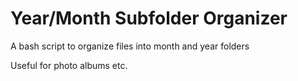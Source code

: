 # Year/Month Subfolder Organizer

A bash script to organize files into month and year folders

Useful for photo albums etc.
